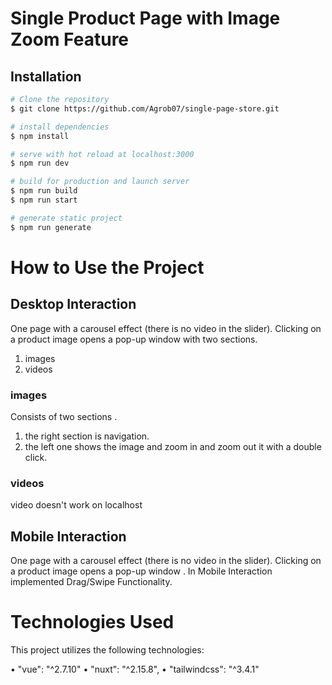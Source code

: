# Single Product Page with Image Zoom Feature

## Installation

```bash
# Clone the repository
$ git clone https://github.com/Agrob07/single-page-store.git

# install dependencies
$ npm install

# serve with hot reload at localhost:3000
$ npm run dev

# build for production and launch server
$ npm run build
$ npm run start

# generate static project
$ npm run generate
```


#  How to Use the Project

## Desktop Interaction
One page with a carousel effect (there is no video in the slider). 
Clicking on a product image opens a pop-up window with two sections.
1. images
2. videos 

### images 
Consists of two sections .
1. the right section is navigation.
2. the left one shows the image and zoom in and zoom out it with a double click.

### videos 
video doesn't work on localhost


## Mobile Interaction 
One page with a carousel effect (there is no video in the slider). 
Clicking on a product image opens a pop-up window .
In Mobile Interaction implemented Drag/Swipe Functionality.

# Technologies Used

This project utilizes the following technologies:

•     "vue": "^2.7.10"
•     "nuxt": "^2.15.8",
•     "tailwindcss": "^3.4.1"

